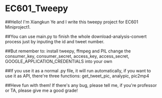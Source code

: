 # EC601_Tweepy

##Hello! I'm Xiangkun Ye and I write this tweepy project for EC601 Miniproject1.

##You can use main.py to finish the whole download-analysis-convert process just by inputing the id and tweet number.

##But remember to:
  install tweepy, ffmpeg and PIL
  change the consumer_key, consumer_secret, access_key, access_secret, GOOGLE_APPLICATION_CREDENTIALS into your own
  
##If you use it as a normal .py file, it will run automatically, if you want to use it as API, there're three functions:
  get_tweet_pic, analypic, pic2mp4
  
##Heve fun with them! If there's any bug, please tell me, if you're professor or TA, please give me a good grade!
